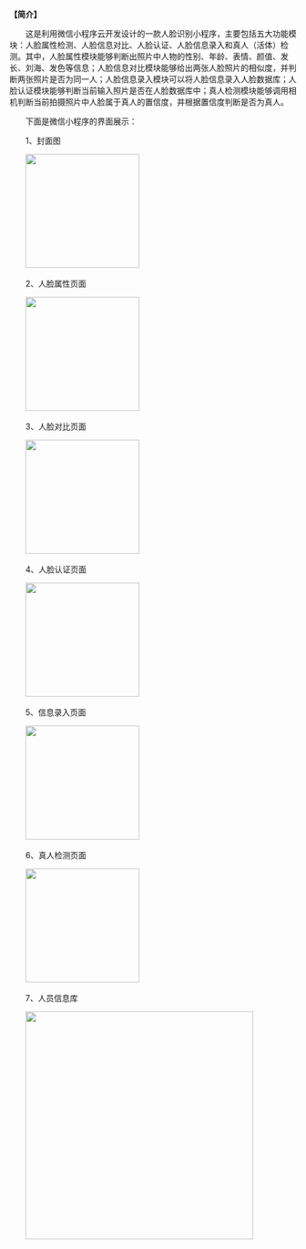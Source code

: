 **【简介】**

&emsp;&emsp;这是利用微信小程序云开发设计的一款人脸识别小程序，主要包括五大功能模块：人脸属性检测、人脸信息对比、人脸认证、人脸信息录入和真人（活体）检测。其中，人脸属性模块能够判断出照片中人物的性别、年龄、表情、颜值、发长、刘海、发色等信息；人脸信息对比模块能够给出两张人脸照片的相似度，并判断两张照片是否为同一人；人脸信息录入模块可以将人脸信息录入人脸数据库；人脸认证模块能够判断当前输入照片是否在人脸数据库中；真人检测模块能够调用相机判断当前拍摄照片中人脸属于真人的置信度，并根据置信度判断是否为真人。

&emsp;&emsp;下面是微信小程序的界面展示：

&emsp;&emsp;1、封面图

&emsp;&emsp;<image src='https://github.com/lliuyaxin/FaceRecognitionDemo/blob/master/images/封面.PNG'  width='200' >

&emsp;&emsp;2、人脸属性页面

&emsp;&emsp;<image src='https://github.com/lliuyaxin/FaceRecognitionDemo/blob/master/images/人脸属性.PNG'  width='200' >

&emsp;&emsp;3、人脸对比页面

&emsp;&emsp;<image src='https://github.com/lliuyaxin/FaceRecognitionDemo/blob/master/images/人脸对比.PNG'  width='200' >

&emsp;&emsp;4、人脸认证页面

&emsp;&emsp;<image src='https://github.com/lliuyaxin/FaceRecognitionDemo/blob/master/images/人脸认证.PNG'  width='200' >
  
&emsp;&emsp;5、信息录入页面

&emsp;&emsp;<image src='https://github.com/lliuyaxin/FaceRecognitionDemo/blob/master/images/信息录入.PNG'  width='200' >

&emsp;&emsp;6、真人检测页面

&emsp;&emsp;<image src='https://github.com/lliuyaxin/FaceRecognitionDemo/blob/master/images/真人检测.jpg'  width='200' >

&emsp;&emsp;7、人员信息库

&emsp;&emsp;<image src='https://github.com/lliuyaxin/FaceRecognitionDemo/blob/master/images/人员信息.PNG'  width='400' >














